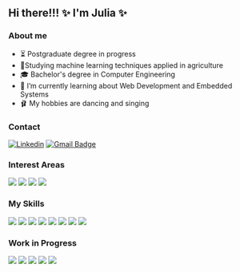 ## Hi there!!! ✨ I'm Julia ✨

### About me

- ⏳ Postgraduate degree in progress
- 🚀Studying machine learning techniques applied in agriculture
- 🎓 Bachelor's degree in Computer Engineering
- 🌱 I’m currently learning about Web Development and Embedded Systems
- 🩰 My hobbies are dancing and singing

### Contact

[![Linkedin](https://img.shields.io/badge/LinkedIn-0077B5?style=for-the-badge&logo=linkedin&logoColor=white)](https://www.linkedin.com/in/maria-julia-vieira) [![Gmail Badge](https://img.shields.io/badge/Gmail-D14836?style=for-the-badge&logo=gmail&logoColor=white&link=mailto:maju.olivi@gmail.com)](mailto:maju.olivi@gmail.com)


### Interest Areas
<p align="left"> 
  <img src="https://img.shields.io/badge/IOT-green"> <img src="https://img.shields.io/badge/Embedded Systems-yellow"> <img src="https://img.shields.io/badge/Machine Learning-red"> <img src="https://img.shields.io/badge/Web Development-magenta">
</p>

### My Skills

<p align="left">
<img src="https://img.shields.io/badge/C-00599C?style=for-the-badge&logo=c&logoColor=white"> <img src="https://img.shields.io/badge/c++%20-%2300599C.svg?&style=for-the-badge&logo=c%2B%2B&ogoColor=white"/> <img src="https://img.shields.io/badge/javascript%20-%23323330.svg?&style=for-the-badge&logo=javascript&logoColor=%23F7DF1E"/> <img src="https://img.shields.io/badge/TypeScript-007ACC?style=for-the-badge&logo=typescript&logoColor=white"> <img src="https://img.shields.io/badge/html5%20-%23E34F26.svg?&style=for-the-badge&logo=html5&logoColor=white"/> <img src="https://img.shields.io/badge/css3%20-%231572B6.svg?&style=for-the-badge&logo=css3&logoColor=white"/> <img src="https://img.shields.io/badge/python%20-%2314354C.svg?&style=for-the-badge&logo=python&logoColor=white"/> <img src="https://img.shields.io/badge/git%20-%23F05033.svg?&style=for-the-badge&logo=git&logoColor=white"/>
</p>

### Work in Progress
<p align="left">
<img src="https://img.shields.io/badge/TensorFlow%20-%23FF6F00.svg?&style=for-the-badge&logo=TensorFlow&logoColor=white" /> <img src="https://img.shields.io/badge/Keras%20-%23D00000.svg?&style=for-the-badge&logo=Keras&logoColor=white"/> <img src="https://img.shields.io/badge/React-20232A?style=for-the-badge&logo=react&logoColor=61DAFB"> <img src="https://img.shields.io/badge/Docker-2CA5E0?style=for-the-badge&logo=docker&logoColor=white"> <img src="https://img.shields.io/badge/Google_Cloud-4285F4?style=for-the-badge&logo=google-cloud&logoColor=white">
</p>

